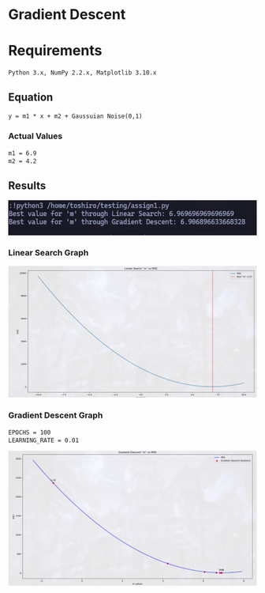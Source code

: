 # Gradient Descent

# Requirements

```
Python 3.x, NumPy 2.2.x, Matplotlib 3.10.x
```

## Equation

```
y = m1 * x + m2 + Gaussuian Noise(0,1)
```

### Actual Values

```
m1 = 6.9
m2 = 4.2
```

## Results

![Results](./preview/result.png)


### Linear Search Graph

![Linear Search](./preview/linear_search.png)

### Gradient Descent Graph

```
EPOCHS = 100
LEARNING_RATE = 0.01
```

![Gradient Descent](./preview/gradient_descent.png)
